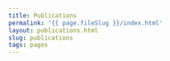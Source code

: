 ```yaml
---
title: Publications
permalink: '{{ page.fileSlug }}/index.html'
layout: publications.html
slug: publications
tags: pages
---
```



